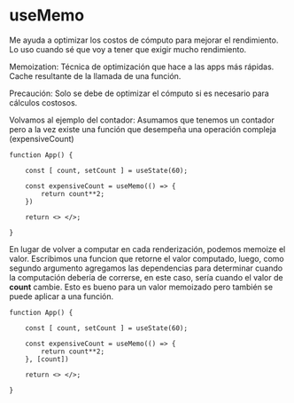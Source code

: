 # useMemo

Me ayuda a optimizar los costos de cómputo para mejorar el rendimiento. Lo uso cuando sé que voy a tener que exigir mucho rendimiento.

Memoization: Técnica de optimización que hace a las apps más rápidas. Cache resultante de la llamada de una función.

Precaución: Solo se debe de optimizar el cómputo si es necesario para cálculos costosos.

Volvamos al ejemplo del contador: Asumamos que tenemos un contador pero a la vez existe una función que desempeña una operación compleja (expensiveCount)

```
function App() {

    const [ count, setCount ] = useState(60);

    const expensiveCount = useMemo(() => {
        return count**2;
    })

    return <> </>;

}
```

En lugar de volver a computar en cada renderización, podemos memoize el valor. Escribimos una funcion que retorne el valor computado, luego, como segundo argumento agregamos las dependencias para determinar cuando la computación debería de correrse, en este caso, sería cuando el valor de **count** cambie.
Esto es bueno para un valor memoizado pero también se puede aplicar a una función.

```
function App() {

    const [ count, setCount ] = useState(60);

    const expensiveCount = useMemo(() => {
        return count**2;
    }, [count])

    return <> </>;

}
```
